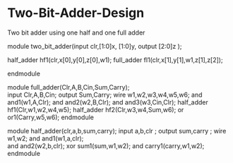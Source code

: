 # Two-Bit-Adder-Design
Two bit adder using one half and one full adder 


module two_bit_adder(input clr,[1:0]x, [1:0]y, output [2:0]z );

half_adder hf1(clr,x[0],y[0],z[0],w1);
full_adder fl1(clr,x[1],y[1],w1,z[1],z[2]);

endmodule

module full_adder(Clr,A,B,Cin,Sum,Carry);  
input Clr,A,B,Cin;
output Sum,Carry;
wire w1,w2,w3,w4,w5,w6;
and and1(w1,A,Clr);
and and2(w2,B,Clr);
and and3(w3,Cin,Clr);
half_adder hf1(Clr,w1,w2,w4,w5);
half_adder hf2(Clr,w3,w4,Sum,w6);
or or1(Carry,w5,w6);
endmodule


module half_adder(clr,a,b,sum,carry);
input a,b,clr ;
output sum,carry ;
wire w1,w2;
    and and1(w1,a,clr);  
    and and2(w2,b,clr);
    xor sum1(sum,w1,w2);
    and carry1(carry,w1,w2);
endmodule
